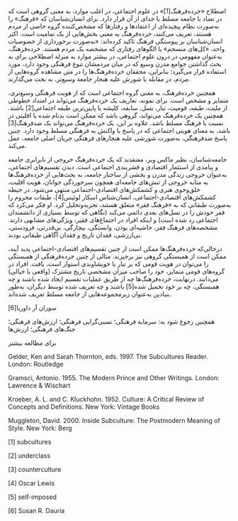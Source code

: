   اصطلاح «خرده‌فرهنگ[1]» در علوم اجتماعی، در اغلب موارد، به معنی گروهی است که در تضاد با جامعه مسلط یا جدای از آن قرار دارد. برای انسان‌شناسان که «فرهنگ» را به‌صورت نظام پیچیده‌ای از اعتقادها و رفتارها که مشخص‌کننده گروه خاصی از مردم هستند، تعریف می‌کنند، خرده‌فرهنگ به معنی بخش‌هایی از یک تمامیت است. اکثر انسان‌شناسان بر پیوستگی فرهنگ تأکید کرده‌اند: «به‌صورت‌ برخورداری از خصوصیات واحد، «کل‌های منسجم» یا الگوهای رفتاری که مشخصه یک مردم هستند. خرده‌فرهنگ، به‌عنوان مفهومی در درون علوم اجتماعی، در بیشتر موارد به منزلة اصطلاحی برای به بحث گذاشتن جوامع مدرن وسیع که در میان مردمشان تنوع فرهنگی وجود دارد، مورد استفاده قرار می‌گیرد؛ بنابراین، محققان خرده‌فرهنگ‌ها را در متن مشاهده گروه‌هایی از مردم، در مقابله با شورش علیه هنجار جامعة وسیع‌تر، به بحث می‌گذارند. 

همچنین خرده‌فرهنگ، به معنی گروه اجتماعی است که از هویت فرهنگی وسیع‌تری، متمایز و مشخص است. برای نمونه، تعاریف یک خرده‌فرهنگ می‌تواند در امتداد خطوطی از ملیت، طبقه، قومیت، تبار، نسل، سابقه، کلیشه یا پایین‌ترین طبقه اجتماعی[2] باشند. همچنین یک خرده‌فرهنگ می‌تواند، گروهی باشد که ممکن است بدنام شده یا اقلیتی در نسبت با فرهنگ مسلط باشد. علاوه بر این، یک خرده‌فرهنگ می‌تواند یک ضدفرهنگ[3] باشد، به معنای هویتی اجتماعی که در پاسخ یا واکنش به فرهنگی مسلط وجود دارد. چنین پاسخ ضدفرهنگی، به‌صورت شورشی علیه هنجارهای فرهنگی جریان اصلی جامعه، عمل می‌کند.

 جامعه‌شناسان، نظیر ماکس وبر، معتقدند که یک خرده‌فرهنگ خروجی از نابرابری جامعه و پیامدی از استثمار اقتصادی و قشربندی اجتماعی است. دیدن تقسیم‌های اجتماعی، به‌عنوان خروجی زندگی مدرن و بخشی از ساختار جامعه، به بحث‌هایی از خرده‌فرهنگ‌ها به مثابه خروجی از تنش‌های جامعه‌ای همچون سرخوردگی جوانان، هویت اقلیت، خلق‌وخوی هنری و کشمکش‌های اقتصادی-اجتماعی منتهی می‌شود. در حیطه کشمکش‌های اقتصادی-اجتماعی، انسان‌شناس اسکار لوئیس[4]، طبقات محروم را به‌صورت طبقاتی که به «فرهنگ فقر» متعلق هستند، تجزیه‌وتحلیل کرد. او فکر می‌کرد که فقر خودش را در نسل‌های بعدی دائمی می‌کند (نگاهی که توسط بسیاری از دانشمندان اجتماعی رد شده است) و اینکه افراد در اجتماع‌های فقیر، ویژگی‌های مشابهی دارند. مشخصه‌های فرهنگ فقر، حاشیه‌ای بودن، وابستگی، بیچارگی، بی‌قدرتی، فرودستی، بی‌ارزشی، فقدان تاریخ و فقدان آگاهی طبقاتی بودند.

 درحالی‌که خرده‌فرهنگ‌ها ممکن است از چنین تقسیم‌های اقتصادی-اجتماعی پدید آیند، ممکن است از همبستگی گروهی نیز برخیزند. مثالی از چنین خرده‌فرهنگی از همبستگی را می‌توان در هویت قومی که بر تبار یا خویشاوندی استوار است، یافت. افراد در گروه‌های قومی متمایز، خود را صاحب میزان مشخصی تاریخ مشترک (واقعی یا خیالی) می‌‌دانند. درنهایت، خرده‌فرهنگ‌ها چه از طریق عملیات تقسیم ایجاد شده باشند و چه همبستگی، چه بر خود تحمیل شده[5] باشند و چه تعریف شده توسط دیگران، به‌طور بنیادین به‌عنوان زیرمجموعه‌هایی از جامعه مسلط تعریف شده‌اند.

 سوزان آر داوریا[6]

همچنین رجوع شود به: سرمایة فرهنگی؛ نسبی‌گرایی فرهنگی؛ ارزش‌های فرهنگی؛ جنگ‌های فرهنگی؛ ارزش‌ها

برای مطالعه بیشتر

Gelder, Ken and Sarah Thornton, eds. 1997. The Subcultures Reader. London: Routledge

Gramsci, Antonio. 1955. The Modern Prince and Other Writings. London: Lawrence & Wischart

Kroeber, A. L. and C. Kluckhohn. 1952. Culture: A Critical Review of Concepts and Definitions. New York: Vintage Books

Muggleton, David. 2000. Inside Subculture: The Postmodern Meaning of Style. New York: Berg

 [1] subcultures

[2] underclass

[3] counterculture

[4] Oscar Lewis

[5] self-imposed

 [6] Susan R. Dauria

 

 

 

 